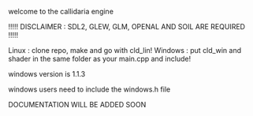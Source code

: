 welcome to the callidaria engine

!!!!! DISCLAIMER : SDL2, GLEW, GLM, OPENAL AND SOIL ARE REQUIRED !!!!!

Linux : clone repo, make and go with cld_lin!
Windows : put cld_win and shader in the same folder as your main.cpp and include!

windows version is 1.1.3

windows users need to include the windows.h file

DOCUMENTATION WILL BE ADDED SOON

